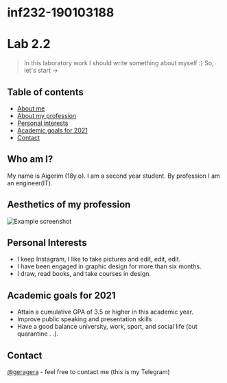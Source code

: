 # inf232-190103188
# Lab 2.2

> In this laboratory work I should write something about myself :) So, let's start ->

## Table of contents

- [About me](#about-me)
- [About my profession](#screenshots)
- [Personal interests](#interests)
- [Academic goals for 2021](#inspiration)
- [Contact](#contact)

## Who am I?

My name is Aigerim (18y.o). I am a second year student. By profession I am an engineer(IT).



## Aesthetics of my profession

![Example screenshot](https://mopdog.com/wp-content/uploads/2018/06/42.jpg)



## Personal Interests

- I keep Instagram, I like to take pictures and edit, edit, edit.
- I have been engaged in graphic design for more than six months.
- I draw, read books, and take courses in design.



## Academic goals for 2021

- Attain a cumulative GPA of 3.5 or higher in this academic year.
- Improve public speaking and presentation skills
- Have a good balance university, work, sport, and social life (but quarantine . .).



## Contact

[@geragera](https://t.me/khmkohai) - feel free to contact me (this is my Telegram)
